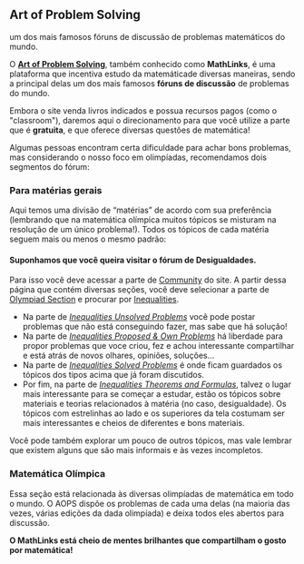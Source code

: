 
## Art of Problem Solving

um dos mais famosos fóruns de discussão de problemas matemáticos do mundo. 

O **[Art of Problem Solving](http://www.artofproblemsolving.com)**, também conhecido como **MathLinks**, é uma plataforma que incentiva estudo da matemáticade diversas maneiras, sendo a principal delas um dos mais famosos **fóruns de discussão** de problemas do mundo.

Embora o site venda livros indicados e possua recursos pagos (como o "classroom"), daremos aqui o direcionamento para que você utilize a parte que é **gratuita**, e que oferece diversas questões de matemática!

Algumas pessoas encontram certa dificuldade para achar bons problemas, mas considerando o nosso foco em olimpíadas, recomendamos dois segmentos do fórum:

### Para matérias gerais

Aqui temos uma divisão de “matérias” de acordo com sua preferência (lembrando que na matemática olímpica muitos tópicos se misturam na resolução de um único problema!). Todos os tópicos de cada matéria seguem mais ou menos o mesmo padrão:

#### **Suponhamos que você queira visitar o fórum de Desigualdades.**

Para isso você deve acessar a parte de [Community](http://www.artofproblemsolving.com/Forum/index.php) do site. A partir dessa página que contém diversas seções, você deve selecionar a parte de [Olympiad Section](http://www.artofproblemsolving.com/Forum/viewforum.php?f=217) e procurar por [Inequalities](http://www.artofproblemsolving.com/Forum/viewforum.php?f=32).

- Na parte de [*Inequalities Unsolved Problems*](http://www.artofproblemsolving.com/Forum/viewforum.php?f=51) você pode postar problemas que não está conseguindo fazer, mas sabe que há solução!
- Na parte de [*Inequalities Proposed & Own Problems*](http://www.artofproblemsolving.com/Forum/viewforum.php?f=52) há liberdade para propor problemas que voce criou, fez e achou interessante compartilhar e está atrás de novos olhares, opiniões, soluções…
- Na parte de [*Inequalities Solved Problems*](http://www.artofproblemsolving.com/Forum/viewforum.php?) é onde ficam guardados os tópicos dos tipos acima que já foram discutidos.
- Por fim, na parte de [*Inequalities Theorems and Formulas*](http://www.artofproblemsolving.com/Forum/viewforum.php), talvez o lugar mais interessante para se começar a estudar, estão os tópicos sobre materiais e teorias relacionados à matéria (no caso, desigualdade). Os tópicos com estrelinhas ao lado e os superiores da tela costumam ser mais interessantes e cheios de diferentes e bons materiais.

Você pode também explorar um pouco de outros tópicos, mas vale lembrar que existem alguns que são mais informais e às vezes incompletos.

### Matemática Olímpica

Essa seção está relacionada às diversas olimpíadas de matemática em todo o mundo. O AOPS dispõe os problemas de cada uma delas (na maioria das vezes, várias edições da dada olimpíada) e deixa todos eles abertos para discussão.

**O MathLinks está cheio de mentes brilhantes que compartilham o gosto por matemática!**
